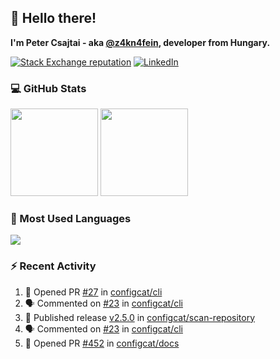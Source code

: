 ## 👋 Hello there!

**I'm Peter Csajtai - aka [@z4kn4fein](https://github.com/z4kn4fein), developer from Hungary.**

[![Stack Exchange reputation](https://img.shields.io/stackexchange/stackoverflow/r/8700582?color=orange&label=reputation&logo=stackoverflow&style=for-the-badge)](https://stackoverflow.com/users/8700582)
[![LinkedIn](https://img.shields.io/badge/linkedin-%230077B5.svg?style=for-the-badge&logo=linkedin&logoColor=white)](https://www.linkedin.com/in/csajtai-p%C3%A9ter-45395341/)

### 💻 GitHub Stats

<div>
  <img height="140px" src="https://github-readme-stats-pcsajtai.vercel.app/api?username=z4kn4fein&show_icons=true&hide_border=true&count_private=true&custom_title=Stats&theme=dracula&line_height=24&hide_title=true">
  <img height="140px" src="https://streak-stats.demolab.com?user=z4kn4fein&theme=dracula&hide_border=true">
  
</div>

### :toolbox: Most Used Languages

<img src="https://github-readme-stats-pcsajtai.vercel.app/api/top-langs/?username=z4kn4fein&theme=dracula&hide_border=true&layout=compact&langs_count=8&hide_title=true">

### :zap: Recent Activity

<!--START_SECTION:activity-->
1. 💪 Opened PR [#27](https://github.com/configcat/cli/pull/27) in [configcat/cli](https://github.com/configcat/cli)
2. 🗣 Commented on [#23](https://github.com/configcat/cli/pull/23#issuecomment-2172944157) in [configcat/cli](https://github.com/configcat/cli)
3. 🚀 Published release [v2.5.0](https://github.com/configcat/scan-repository/releases/tag/v2.5.0) in [configcat/scan-repository](https://github.com/configcat/scan-repository)
4. 🗣 Commented on [#23](https://github.com/configcat/cli/pull/23#issuecomment-2162406524) in [configcat/cli](https://github.com/configcat/cli)
5. 💪 Opened PR [#452](https://github.com/configcat/docs/pull/452) in [configcat/docs](https://github.com/configcat/docs)
<!--END_SECTION:activity-->
